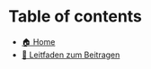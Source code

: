 # Table of contents

* [🏠 Home](README.md)
* [🤝 Leitfaden zum Beitragen](leitfaden-zum-beitragen.md)
